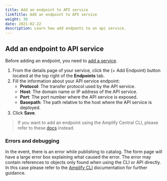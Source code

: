```yaml
---
title: Add an endpoint to API service
linkTitle: Add an endpoint to API service
weight: 30
date: 2021-02-22
description: Learn how add endponts to an api service.
---
```


## Add an endpoint to API service

Before adding an endpoint, you need to [add a service](/docs/central/env_gw_mgmt/add_api_service).

1. From the details page of your service, click the (+ Add Endpoint) button located at the top right of the **Endpoints** tab.
2. Fill the information about your API service endpoint:
    * **Protocol**: The transfer protocol used by the API service.
    * **Host**: The domain name or IP address of the API service.
    * **Port**: The port number where the API service is exposed.
    * **Basepath**: The path relative to the host where the API service is deployed.
2. Click **Save**.

> If you want to add an endpoint using the Amplify Central CLI, please refer to these [docs](/docs/central/cli_central/cli_publish) instead.
  
### Errors and debugging

In the event, there is an error while publishing to catalog. The form page will have a large error box explaining what caused the error. The error may contain references to objects only found when using the CLI or API directly. In this case please refer to the [Amplify CLI](/docs/central/cli_central/cli_publish) documentation for further guidance.
